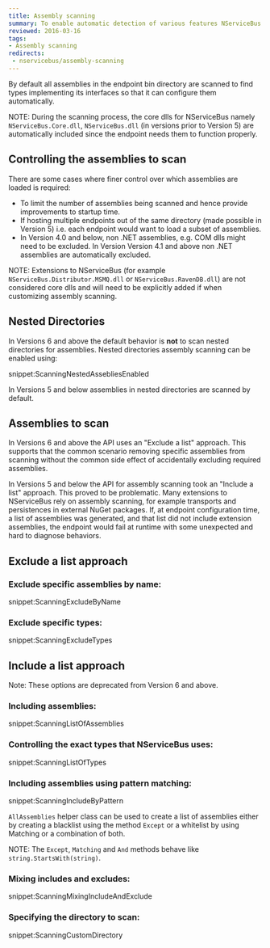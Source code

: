 ```yaml
---
title: Assembly scanning
summary: To enable automatic detection of various features NServiceBus scans assemblies for well known types
reviewed: 2016-03-16
tags:
- Assembly scanning
redirects:
 - nservicebus/assembly-scanning
---
```


By default all assemblies in the endpoint bin directory are scanned to find types implementing its interfaces so that it can configure them automatically.

NOTE: During the scanning process, the core dlls for NServiceBus namely `NServiceBus.Core.dll`, `NServiceBus.dll` (in versions prior to Version 5) are automatically included since the endpoint needs them to function properly.


## Controlling the assemblies to scan

There are some cases where finer control over which assemblies are loaded is required:

 * To limit the number of assemblies being scanned and hence provide improvements to startup time.
 * If hosting multiple endpoints out of the same directory (made possible in Version 5) i.e. each endpoint would want to load a subset of assemblies.
 * In Version 4.0 and below, non .NET assemblies, e.g. COM dlls might need to be excluded. In Version Version 4.1 and above non .NET assemblies are automatically excluded.

NOTE: Extensions to NServiceBus (for example `NServiceBus.Distributor.MSMQ.dll` or `NServiceBus.RavenDB.dll`) are not considered core dlls and will need to be explicitly added if when customizing assembly scanning.


## Nested Directories

In Versions 6 and above the default behavior is **not** to scan nested directories for assemblies. Nested directories assembly scanning can be enabled using:

snippet:ScanningNestedAssebliesEnabled

In Versions 5 and below assemblies in nested directories are scanned by default.


## Assemblies to scan

In Versions 6 and above the API uses an "Exclude a list" approach. This supports that the common scenario removing specific assemblies from scanning without the common side effect of accidentally excluding required assemblies.

In Versions 5 and below the API for assembly scanning took an "Include a list" approach. This proved to be problematic. Many extensions to NServiceBus rely on assembly scanning, for example transports and persistences in external NuGet packages. If, at endpoint configuration time, a list of assemblies was generated, and that list did not include extension assemblies, the endpoint would fail at runtime with some unexpected and hard to diagnose behaviors.


## Exclude a list approach


### Exclude specific assemblies by name:

snippet:ScanningExcludeByName


### Exclude specific types:

snippet:ScanningExcludeTypes


## Include a list approach

Note: These options are deprecated from Version 6 and above.


### Including assemblies:

snippet:ScanningListOfAssemblies


### Controlling the exact types that NServiceBus uses:

snippet:ScanningListOfTypes


### Including assemblies using pattern matching:

snippet:ScanningIncludeByPattern

`AllAssemblies` helper class can be used to create a list of assemblies either by creating a blacklist using the method `Except` or a whitelist by using Matching or a combination of both.

NOTE: The `Except`, `Matching` and `And` methods behave like `string.StartsWith(string)`.


### Mixing includes and excludes:

snippet:ScanningMixingIncludeAndExclude


### Specifying the directory to scan:

snippet:ScanningCustomDirectory